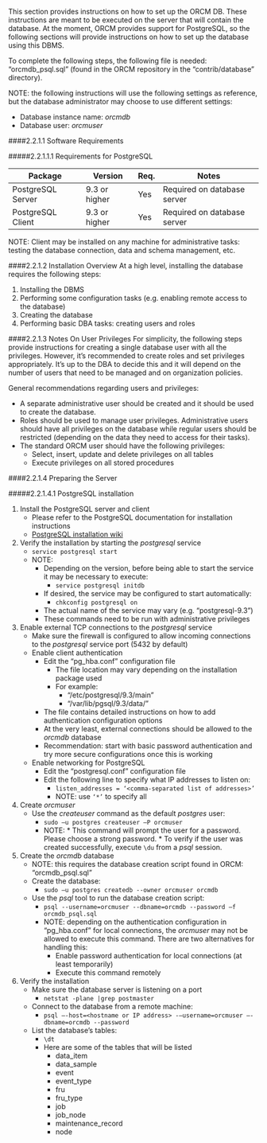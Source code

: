 This section provides instructions on how to set up the ORCM DB.  These instructions are meant to be executed on the server that will contain the database.  At the moment, ORCM provides support for PostgreSQL, so the following sections will provide instructions on how to set up the database using this DBMS.

To complete the following steps, the following file is needed: “orcmdb_psql.sql” (found in the ORCM repository in the “contrib/database” directory).

NOTE: the following instructions will use the following settings as reference, but the database administrator may choose to use different settings:

* Database instance name: _orcmdb_
* Database user: _orcmuser_

####2.2.1.1 Software Requirements

#####2.2.1.1.1 Requirements for PostgreSQL

| Package              | Version         | Req. | Notes                                                                                                                                                                                                  |
| -------------------- | --------------- | ---- | ------------------------------------------------------------------------------------------------------------------------------------------------------------------------------------------------------ |
| PostgreSQL Server    | 9.3 or higher   | Yes  | Required on database server |
| PostgreSQL Client    | 9.3 or higher   | Yes  | Required on database server |

NOTE: Client may be installed on any machine for administrative tasks: testing the database connection,
data and schema management, etc.

####2.2.1.2 Installation Overview
At a high level, installing the database requires the following steps:

1. Installing the DBMS
2. Performing some configuration tasks (e.g. enabling remote access to the database)
3. Creating the database
4. Performing basic DBA tasks: creating users and roles

####2.2.1.3 Notes On User Privileges
For simplicity, the following steps provide instructions for creating a single database user with all the privileges.  However, it’s recommended to create roles and set privileges appropriately.  It’s up to the DBA to decide this and it will depend on the number of users that need to be managed and on organization policies.

General recommendations regarding users and privileges:

* A separate administrative user should be created and it should be used to create the database.
* Roles should be used to manage user privileges.  Administrative users should have all privileges on the database while regular users should be restricted (depending on the data they need to access for their tasks).
* The standard ORCM user should have the following privileges:
    * Select, insert, update and delete privileges on all tables
    * Execute privileges on all stored procedures

####2.2.1.4 Preparing the Server

#####2.2.1.4.1 PostgreSQL installation

1. Install the PostgreSQL server and client
    * Please refer to the PostgreSQL documentation for installation instructions
    * [PostgreSQL installation wiki](https://wiki.postgresql.org/wiki/Detailed_installation_guides)
2. Verify the installation by starting the _postgresql_ service
    * `service postgresql start`
    * NOTE:
        * Depending on the version, before being able to start the service it may be necessary to execute:
            * `service postgresql initdb`
        * If desired, the service may be configured to start automatically:
            * `chkconfig postgresql on`
        * The actual name of the service may vary (e.g. “postgresql-9.3”)
        * These commands need to be run with administrative privileges
3. Enable external TCP connections to the _postgresql_ service
    * Make sure the firewall is configured to allow incoming connections to the _postgresql_ service port (5432 by default)
    * Enable client authentication
        * Edit the “pg_hba.conf” configuration file
            * The file location may vary depending on the installation package used
            * For example:
                * “/etc/postgresql/9.3/main”
                * “/var/lib/pgsql/9.3/data/”
        * The file contains detailed instructions on how to add authentication configuration options
        * At the very least, external connections should be allowed to the _orcmdb_ database
        * Recommendation: start with basic password authentication and try more secure configurations once this is working
    * Enable networking for PostgreSQL
        * Edit the “postgresql.conf” configuration file
        * Edit the following line to specify what IP addresses to listen on:
            * `listen_addresses = ‘<comma-separated list of addresses>’`
            * NOTE: use `‘*’` to specify all
4. Create _orcmuser_
    * Use the _createuser_ command as the default _postgres_ user:
        * `sudo –u postgres createuser –P orcmuser`
        * NOTE:
              * This command will prompt the user for a password.  Please choose a strong password.
              * To verify if the user was created successfully, execute `\du` from a _psql_ session.
5. Create the _orcmdb_ database
    * NOTE: this requires the database creation script found in ORCM: “orcmdb_psql.sql”
    * Create the database:
        * `sudo –u postgres createdb --owner orcmuser orcmdb`
    * Use the _psql_ tool to run the database creation script:
        * `psql --username=orcmuser --dbname=orcmdb --password –f orcmdb_psql.sql`
        * NOTE: depending on the authentication configuration in “pg_hba.conf” for local connections, the _orcmuser_ may not be allowed to execute this command.  There are two alternatives for handling this:
            * Enable password authentication for local connections (at least temporarily)
            * Execute this command remotely
6. Verify the installation
    * Make sure the database server is listening on a port
        * `netstat -plane |grep postmaster`
    * Connect to the database from a remote machine:
        * `psql –-host=<hostname or IP address> -–username=orcmuser –-dbname=orcmdb --password`
    * List the database’s tables:
        * `\dt`
        * Here are some of the tables that will be listed
            * data_item
            * data_sample
            * event
            * event_type
            * fru
            * fru_type
            * job
            * job_node
            * maintenance_record
            * node
